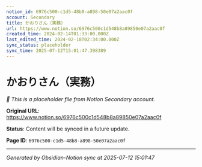 ```yaml
---
notion_id: 6976c500-c1d5-48b8-a898-50e07a2aac0f
account: Secondary
title: かおりさん（実務）
url: https://www.notion.so/6976c500c1d548b8a89850e07a2aac0f
created_time: 2024-02-14T01:33:00.000Z
last_edited_time: 2024-02-18T02:34:00.000Z
sync_status: placeholder
sync_time: 2025-07-12T15:01:47.398389
---
```


# かおりさん（実務）

*🔄 This is a placeholder file from Notion Secondary account.*

**Original URL**: https://www.notion.so/6976c500c1d548b8a89850e07a2aac0f

**Status**: Content will be synced in a future update.

**Page ID**: `6976c500-c1d5-48b8-a898-50e07a2aac0f`

---

*Generated by Obsidian-Notion sync at 2025-07-12 15:01:47*
